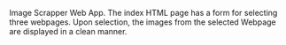 Image Scrapper Web App. The index HTML page has a form for selecting three webpages. Upon selection, the images from the selected Webpage are displayed in a clean manner. 
